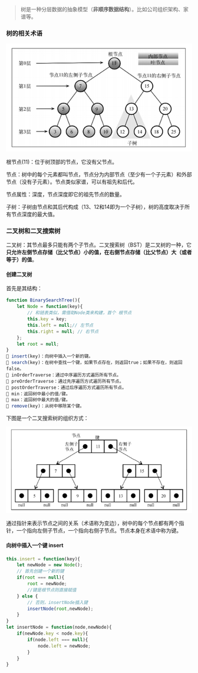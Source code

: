 > 树是一种分层数据的抽象模型（**非顺序数据结构**）。比如公司组织架构、家谱等。

### 树的相关术语

![](../asset/img/tree.png)

根节点(11)：位于树顶部的节点，它没有父节点。

节点：树中的每个元素都叫节点，节点分为内部节点（至少有一个子元素）和外部节点（没有子元素）。节点类似家谱，可以有祖先和后代。

节点属性：深度，节点深度即它的祖先节点的数量。

子树：子树由节点和其后代构成（13、12和14即为一个子树），树的高度取决于所有节点深度的最大值。

### 二叉树和二叉搜索树

二叉树：其节点最多只能有两个子节点。二叉搜索树（BST）是二叉树的一种，它**只允许左侧节点存储（比父节点）小的值，在右侧节点存储（比父节点）大（或者等于）的值**。

#### 创建二叉树

首先是其结构：

```js
function BinarySearchTree(){
    let Node = function(key){
        // 和链表类似，需借助Node类来构建，首个 根节点
        this.key = key;
        this.left = null;// 左节点
        this.right = null; // 右节点
    };
    let root = null;
}
 insert(key)：向树中插入一个新的键。
 search(key)：在树中查找一个键，如果节点存在，则返回true；如果不存在，则返回
false。
 inOrderTraverse：通过中序遍历方式遍历所有节点。
 preOrderTraverse：通过先序遍历方式遍历所有节点。
 postOrderTraverse：通过后序遍历方式遍历所有节点。
 min：返回树中最小的值/键。
 max：返回树中最大的值/键。
 remove(key)：从树中移除某个键。
```

下图是一个二叉搜索树的组织方式：

![](../asset/img/binarySearchTree.png)

通过指针来表示节点之间的关系（术语称为变边），树中的每个节点都有两个指针，一个指向左侧子节点，一个指向右侧子节点。节点本身在术语中称为键。

#### 向树中插入一个键 insert

```js
this.insert = function(key){
    let newNode = new Node();
    // 首先创建一个新的键
    if(root === null){
        root = newNode;
        //键是根节点则直接赋值
	} else {
        // 否则，insertNode插入键
        insertNode(root,newNode);
	}
}
let insertNode = function(node,newNode){
    if(newNode.key < node.key){
        if(node.left === null){
            node.left = newNode;
        }
    }
}
```

